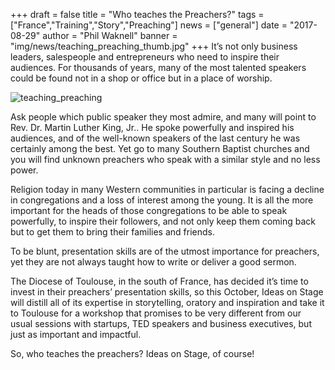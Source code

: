 +++
draft		= false
title		= "Who teaches the Preachers?"
tags		= ["France","Training","Story","Preaching"]
news	= ["general"] 
date		= "2017-08-29"
author	= "Phil Waknell"
banner	= "img/news/teaching_preaching_thumb.jpg"
+++
It’s not only business leaders, salespeople and entrepreneurs who need to inspire their audiences. For thousands of years, many of the most talented speakers could be found not in a shop or office but in a place of worship.

![teaching_preaching][pic1]

Ask people which public speaker they most admire, and many will point to Rev. Dr. Martin Luther King, Jr.. He spoke powerfully and inspired his audiences, and of the well-known speakers of the last century he was certainly among the best. Yet go to many Southern Baptist churches and you will find unknown preachers who speak with a similar style and no less power.

Religion today in many Western communities in particular is facing a decline in congregations and a loss of interest among the young. It is all the more important for the heads of those congregations to be able to speak powerfully, to inspire their followers, and not only keep them coming back but to get them to bring their families and friends.

To be blunt, presentation skills are of the utmost importance for preachers, yet they are not always taught how to write or deliver a good sermon.

The Diocese of Toulouse, in the south of France, has decided it’s time to invest in their preachers’ presentation skills, so this October, Ideas on Stage will distill all of its expertise in storytelling, oratory and inspiration and take it to Toulouse for a workshop that promises to be very different from our usual sessions with startups, TED speakers and business executives, but just as important and impactful.

So, who teaches the preachers? Ideas on Stage, of course! 


[pic1]: /img/news/teaching_preaching.jpg
